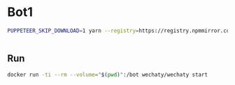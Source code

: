 # Bot1

```bash
PUPPETEER_SKIP_DOWNLOAD=1 yarn --registry=https://registry.npmmirror.com
```

```bash

```

## Run

```bash
docker run -ti --rm --volume="$(pwd)":/bot wechaty/wechaty start
```
